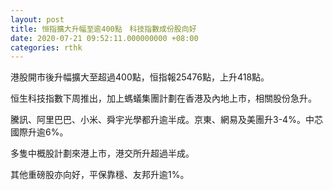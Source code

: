 ```yaml
---
layout: post
title: 恒指擴大升幅至逾400點　科技指數成份股向好
date: 2020-07-21 09:52:11.000000000 +08:00
categories: rthk
---
```


港股開市後升幅擴大至超過400點，恒指報25476點，上升418點。

恒生科技指數下周推出，加上螞蟻集團計劃在香港及內地上市，相關股份急升。

騰訊、阿里巴巴、小米、舜宇光學都升逾半成。京東、網易及美團升3-4%。中芯國際升逾6%。

多隻中概股計劃來港上市，港交所升超過半成。

其他重磅股亦向好，平保靠穩、友邦升逾1%。
